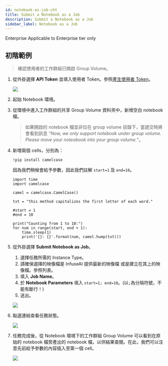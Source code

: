 ```yaml
---
id: notebook-as-job-cht
title: Submit a Notebook as a Job
description: Submit a Notebook as a Job
sidebar_label: Notebook as a Job
---
```


<div class="ee-only tooltip">Enterprise
  <span class="tooltiptext">Applicable to Enterprise tier only</span>
</div>

## 初階範例

> 確認使用者的工作群組已開啟 Group Volume。

1. 從外掛選擇 **API Token** 並填入使用者 Token。參照[產生使用者 Token](../tasks/api-token)。
   
    ![](assets/ph-extension-token.png)
2. 起始 Notebook 環境。

3. 從環境中進入工作群組的共享 Group Volume 資料夾中，新增空白 notebook 檔。
   >如果開啟的 notebook 檔並非位在 group volume 目錄下，當遞交時將會看到訊息 *"Now, we only support notebook under group volume. Please move your noteobook into your group volume.*"。
4. 新增兩個 cells，分別為：
   
   ```
   !pip install camelcase
   ```

    因為我們稍候會給予參數，因此我們註解 `start=1` 及 `end=10`。

    ```
    import time
    import camelcase

    camel = camelcase.CamelCase()

    txt = "this method capitalizes the first letter of each word."

    #start = 1
    #end = 10

    print("Counting from 1 to 10:")
    for num in range(start, end + 1):
        time.sleep(1)
        print('{}: {}'.format(num, camel.hump(txt)))
    ```



5. 從外掛選擇 **Submit Notebook as Job**。
   
    1.  選擇任務所需的 Instance Type。
    2.  請確保選擇的映像檔是 InfuseAI 提供最新的映像檔 或是建立在其上的映像檔。參照列表。
    3.  填入 **Job Name**。
    4.  於 **Notebook Parameters** 填入 `start=1; end=10`。(以`;`為分隔符號，不能有斷行！)
    5.  送出。

    ![](assets/ph-extension-sub-nb.png)

6. 點選連結查看任務狀態。

    ![](assets/ph-extension-success.png)

7. 任務完成後，從 Notebook 環境下的工作群組 Group Volume 可以看到在原始的 notebook 檔旁產出的 notebook 檔，以供結果查閱。在此，我們可以注意先前給予參數的內容插入至第一個 cell。
   
   ![](assets/nb-as-job-output.png)

